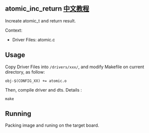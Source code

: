 atomic_inc_return [中文教程](https://biscuitos.github.io/blog/ATOMIC_atomic_inc_return/)
----------------------------------

Increate atomic_t and return result.

Context:

* Driver Files: atomic.c

## Usage

Copy Driver Files into `/drivers/xxx/`, and modify Makefile on current 
directory, as follow:

```
obj-$(CONFIG_XX) += atomic.o
```

Then, compile driver and dts. Details :

```
make
```

## Running

Packing image and runing on the target board.
